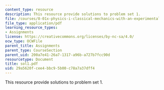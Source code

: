 ```yaml
---
content_type: resource
description: This resource provide solutions to problem set 1.
file: /courses/8-01x-physics-i-classical-mechanics-with-an-experimental-focus-fall-2002/29a5620fcee4bbc95b00c78a7a37dff4_sol1.pdf
file_type: application/pdf
learning_resource_types:
- Assignments
license: https://creativecommons.org/licenses/by-nc-sa/4.0/
ocw_type: OCWFile
parent_title: Assignments
parent_type: CourseSection
parent_uid: 200a7e41-26a7-1317-a96b-a727b7fcc90d
resourcetype: Document
title: sol1.pdf
uid: 29a5620f-cee4-bbc9-5b00-c78a7a37dff4
---
```

This resource provide solutions to problem set 1.